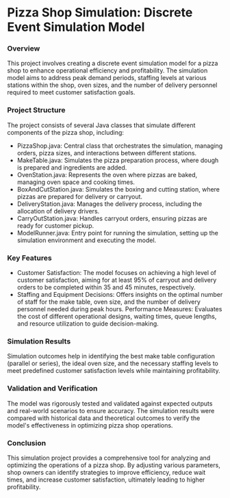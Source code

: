 # Pizza Shop Simulation: Discrete Event Simulation Model

### Overview
This project involves creating a discrete event simulation model for a pizza shop to enhance operational efficiency and profitability. The simulation model aims to address peak demand periods, staffing levels at various stations within the shop, oven sizes, and the number of delivery personnel required to meet customer satisfaction goals.

### Project Structure
The project consists of several Java classes that simulate different components of the pizza shop, including:

- PizzaShop.java: Central class that orchestrates the simulation, managing orders, pizza sizes, and interactions between different stations.
- MakeTable.java: Simulates the pizza preparation process, where dough is prepared and ingredients are added.
- OvenStation.java: Represents the oven where pizzas are baked, managing oven space and cooking times.
- BoxAndCutStation.java: Simulates the boxing and cutting station, where pizzas are prepared for delivery or carryout.
- DeliveryStation.java: Manages the delivery process, including the allocation of delivery drivers.
- CarryOutStation.java: Handles carryout orders, ensuring pizzas are ready for customer pickup.
- ModelRunner.java: Entry point for running the simulation, setting up the simulation environment and executing the model.

### Key Features
- Customer Satisfaction: The model focuses on achieving a high level of customer satisfaction, aiming for at least 95% of carryout and delivery orders to be completed within 35 and 45 minutes, respectively.
- Staffing and Equipment Decisions: Offers insights on the optimal number of staff for the make table, oven size, and the number of delivery personnel needed during peak hours.
Performance Measures: Evaluates the cost of different operational designs, waiting times, queue lengths, and resource utilization to guide decision-making.

### Simulation Results
Simulation outcomes help in identifying the best make table configuration (parallel or series), the ideal oven size, and the necessary staffing levels to meet predefined customer satisfaction levels while maintaining profitability.

### Validation and Verification
The model was rigorously tested and validated against expected outputs and real-world scenarios to ensure accuracy. The simulation results were compared with historical data and theoretical outcomes to verify the model's effectiveness in optimizing pizza shop operations.

### Conclusion
This simulation project provides a comprehensive tool for analyzing and optimizing the operations of a pizza shop. By adjusting various parameters, shop owners can identify strategies to improve efficiency, reduce wait times, and increase customer satisfaction, ultimately leading to higher profitability.
